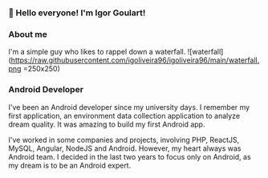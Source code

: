 ### 👋 Hello everyone! I'm Igor Goulart!

### About me
I'm a simple guy who likes to rappel down a waterfall. ![waterfall](https://raw.githubusercontent.com/igoliveira96/igoliveira96/main/waterfall.png =250x250)

### Android Developer
I've been an Android developer since my university days. I remember my first application, an environment data collection application to analyze dream quality. It was amazing to build my first Android app.

I've worked in some companies and projects, involving PHP, ReactJS, MySQL, Angular, NodeJS and Android. However, my heart always was Android team. I decided in the last two years to focus only on Android, as my dream is to be an Android expert.
